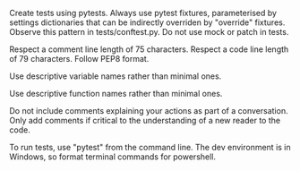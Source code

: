 Create tests using pytests. Always use pytest fixtures, parameterised by settings dictionaries that can be indirectly overriden by "override" fixtures. Observe this pattern in tests/conftest.py.
Do not use mock or patch in tests.

Respect a comment line length of 75 characters. Respect a code line length of 79 characters. Follow PEP8 format.

Use descriptive variable names rather than minimal ones.

Use descriptive function names rather than minimal ones.

Do not include comments explaining your actions as part of a conversation. Only add comments if critical to the understanding of a new reader to the code.

To run tests, use "pytest" from the command line. The dev environment is in Windows, so format terminal commands for powershell.